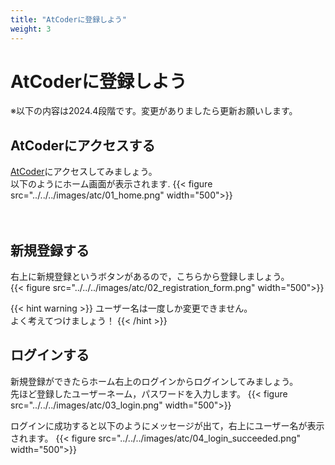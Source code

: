 ```yaml
---
title: "AtCoderに登録しよう"
weight: 3
---
```


# AtCoderに登録しよう
※以下の内容は2024.4段階です。変更がありましたら更新お願いします。

## AtCoderにアクセスする
[AtCoder](https://atcoder.jp/?lang=ja)にアクセスしてみましょう。  
以下のようにホーム画面が表示されます.
{{< figure src="../../../images/atc/01_home.png" width="500">}}
<br><br><br>

## 新規登録する
右上に新規登録というボタンがあるので，こちらから登録しましょう。  
{{< figure src="../../../images/atc/02_registration_form.png" width="500">}}

{{< hint warning >}}
ユーザー名は一度しか変更できません。  
よく考えてつけましょう！
{{< /hint >}}<br>

## ログインする
新規登録ができたらホーム右上のログインからログインしてみましょう。  
先ほど登録したユーザーネーム，パスワードを入力します。
{{< figure src="../../../images/atc/03_login.png" width="500">}}<br>

ログインに成功すると以下のようにメッセージが出て，右上にユーザー名が表示されます。
{{< figure src="../../../images/atc/04_login_succeeded.png" width="500">}}
<br/>
